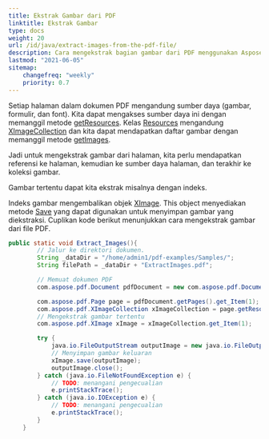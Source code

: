 ```yaml
---
title: Ekstrak Gambar dari PDF 
linktitle: Ekstrak Gambar
type: docs
weight: 20
url: /id/java/extract-images-from-the-pdf-file/
description: Cara mengekstrak bagian gambar dari PDF menggunakan Aspose.PDF untuk Java
lastmod: "2021-06-05"
sitemap:
    changefreq: "weekly"
    priority: 0.7
---
```


Setiap halaman dalam dokumen PDF mengandung sumber daya (gambar, formulir, dan font). Kita dapat mengakses sumber daya ini dengan memanggil metode [getResources](https://reference.aspose.com/pdf/java/com.aspose.pdf/Page#getResources--). Kelas [Resources](https://reference.aspose.com/pdf/java/com.aspose.pdf/Resources) mengandung [XImageCollection](https://reference.aspose.com/pdf/java/com.aspose.pdf/XImageCollection) dan kita dapat mendapatkan daftar gambar dengan memanggil metode [getImages](https://reference.aspose.com/pdf/java/com.aspose.pdf/Resources#getImages--).

Jadi untuk mengekstrak gambar dari halaman, kita perlu mendapatkan referensi ke halaman, kemudian ke sumber daya halaman, dan terakhir ke koleksi gambar. 

Gambar tertentu dapat kita ekstrak misalnya dengan indeks.


Indeks gambar mengembalikan objek [XImage](https://reference.aspose.com/pdf/java/com.aspose.pdf/XImage).
This object menyediakan metode [Save](https://reference.aspose.com/pdf/java/com.aspose.pdf/XImage#save-java.io.OutputStream-) yang dapat digunakan untuk menyimpan gambar yang diekstraksi. Cuplikan kode berikut menunjukkan cara mengekstrak gambar dari file PDF.

```java
public static void Extract_Images(){
        // Jalur ke direktori dokumen.
        String _dataDir = "/home/admin1/pdf-examples/Samples/";
        String filePath = _dataDir + "ExtractImages.pdf";

        // Memuat dokumen PDF
        com.aspose.pdf.Document pdfDocument = new com.aspose.pdf.Document(filePath);

        com.aspose.pdf.Page page = pdfDocument.getPages().get_Item(1);
        com.aspose.pdf.XImageCollection xImageCollection = page.getResources().getImages();
        // Mengekstrak gambar tertentu
        com.aspose.pdf.XImage xImage = xImageCollection.get_Item(1);

        try {
            java.io.FileOutputStream outputImage = new java.io.FileOutputStream(_dataDir + "output.jpg");
            // Menyimpan gambar keluaran
            xImage.save(outputImage);
            outputImage.close();
        } catch (java.io.FileNotFoundException e) {
            // TODO: menangani pengecualian
            e.printStackTrace();
        } catch (java.io.IOException e) {
            // TODO: menangani pengecualian
            e.printStackTrace();
        }
    }
```